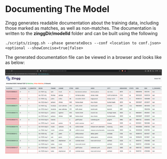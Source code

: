 # Documenting The Model

Zingg generates readable documentation about the training data, including those marked as matches, as well as non-matches. The documentation is written to the **zinggDir/modelId** folder and can be built using the following

```
./scripts/zingg.sh --phase generateDocs --conf <location to conf.json> <optional --showConcise=true|false>
```

The generated documentation file can be viewed in a browser and looks like as below:

![Training Data](../assets/documentation.png)
